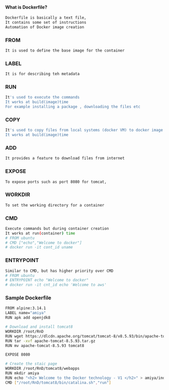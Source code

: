 #### What is Dockerfile?
```sh
Dockerfile is basically a text file, 
It contains some set of instructions
Automation of Docker image creation
```
### FROM 
```sh
It is used to define the base image for the container
```
### LABEL 
```sh
It is for describing teh metadata
```
### RUN
```sh
It's used to execute the commands
It works at build(image)time
For example installing a package , downloading the files etc
```
### COPY 
```sh
It's used to copy files from local systems (docker VM) to docker image
It works at build(image)time
```
### ADD
```sh
It provides a feature to download files from internet
```
### EXPOSE
```sh
To expose ports such as port 8080 for tomcat,
```
### WORKDIR
```sh
To set the working directory for a container
```
### CMD
```sh
Execute commands but during container creation
It works at run(container) time
# FROM ubuntu
# CMD ["echo","Welcome to docker"]
# docker run -it cont_id uname
```
### ENTRYPOINT
```sh
Similar to CMD, but has higher priority over CMD
# FROM ubuntu
# ENTRYPOINT echo "Welcome to docker"
# docker run -it cnt_id echo 'Welcome to aws'

```

### Sample Dockerfile
```sh
FROM alpine:3.14.1
LABEL name="amiya"
RUN apk add openjdk8

# Download and install tomcat8
WORKDIR /root/RnD
RUN wget https://dlcdn.apache.org/tomcat/tomcat-8/v8.5.93/bin/apache-tomcat-8.5.93.tar.gz
RUN tar -xvf apache-tomcat-8.5.93.tar.gz
RUN mv apache-tomcat-8.5.93 tomcat8

EXPOSE 8080

# Create the staic page
WORKDIR /root/RnD/tomcat8/webapps
RUN mkdir amiya
RUN echo "<h2> Welcome to the Docker technology - V1 </h2>" > amiya/index.html
CMD ["/root/RnD/tomcat8/bin/catalina.sh","run"]
```







